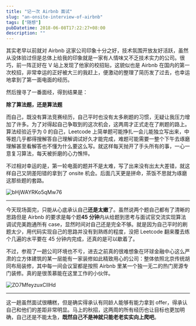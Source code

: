 ```yaml
---
title: "记一次 Airbnb 面试"
slug: "an-onsite-interview-of-airbnb"
tags: ["随想"]
pubDatetime: 2018-06-08T17:22:27+08:00
description: ""
---
```


其实老早以前就对 Airbnb 这家公司印象十分之好，技术氛围开放友好活跃，虽然从没体验过但是总体上给我的印象就是一家有人情味又不乏技术实力的公司。很巧，前一阵正好在 V 站上发现了他家的校招贴，这貌似也是 Airbnb 在国内的第一次校招，非常幸运的正好被大三的我赶上，便激动的整理了简历发了过去，也幸运地拿到了第一面电面的经历。

然后搜寻了一番面经，得到结果是：

**除了算法题，还是算法题**

而自己，既没有算法竞赛经历，自己平时也没有太多刷题的习惯，无疑让我压力增加了许多。为了对得起自己争取到的这次机会，这两周才正式走在了刷题的路上。算法经验近乎为 0 的自己，Leetcode 上简单题可能挣扎一会儿能独立写出来，中等题几乎都得搜解答自己理解调试好久才能完成，难题可能需要一整个下午去琢磨理解甚至看解答也不懂为什么要这么写。就这样每天抛开了手头所有的事，一心一意复习算法，每天被折磨的心力憔悴。

不过相对幸运的是，第一轮电面的题并不是太难，写了出来没有出太大差错，就这样自己又阴差阳错的拿到了 onsite 机会。后面几天更是拼命，茶饭不思就为琢磨这那些题的套路。

![bHjWAYRKo5qMw76](https://i.loli.net/2021/10/15/bHjWAYRKo5qMw76.jpg)

---

今天现场面完，只能从心底承认自己**还是太嫩**了。虽然说两个题自己都有了清晰的思路但是 Airbnb 的要求是每个题**45 分钟**内从给题到思考与面试官交流实现算法调试完美跑通所有 case，显然时间对自己还是完全不够。就是因为自己平时的刷题太少，用代码实现自己的思路并没有到熟练的程度，没把 Leetcode 翻来覆去练个几遍的水平要在 45 分钟内完成，还真的是可以歇着了。

不过，参观了一趟公司环境也不亏，进去之前真的很难想象在环球金融中心这么严肃的立方体建筑的某一层能有一家装修如此精致用心的公司：整体依照北京传统胡同布局装修，其中每一间会议室都是按照 Airbnb 里某一个独一无二的热门房源专门装修。真的是很羡慕能在这里工作的小伙伴。

![ZO7MfeyzuxCIlHd](https://i.loli.net/2021/10/15/ZO7MfeyzuxCIlHd.jpg)

---

这一趟虽然面试很糟糕，但是确实得承认有同龄人能够有能力拿到 offer，得承认自己和他们的差距非常明显。马上的秋招，这两周的所有经历也让目标也更加明确，自己还是不能太急，**既然自己不是神就只能老老实实向上爬吧**。
